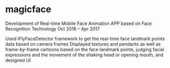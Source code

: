 # magicface
Development of Real-time Mobile Face Animation APP based on Face Recognition Technology 
Oct 2016 – Apr 2017                                                                                                   

Used IFlyFaceDetector framework to get the real-time face landmark points data based on camera frames
Displayed textures and pendants as well as frame-by-frame cartoons based on the face landmark points, judging facial expressions and the movement of the shaking head or opening mouth, and designed UI 
